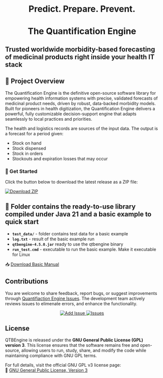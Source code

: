 <h1 align="center"><strong>Predict. Prepare. Prevent.</strong></h1>
<h1 align="center"><strong>The Quantification Engine</strong></h1>

## Trusted worldwide morbidity-based forecasting of medicinal products right inside your health IT stack
## 📌 Project Overview

The Quantification Engine is the definitive open-source software library for empowering health information systems with precise, validated forecasts of medicinal product needs, driven by robust, data-backed morbidity models. Built for pioneers in health digitization, the Quantification Engine delivers a powerful, fully customizable decision-support engine that adapts seamlessly to local practices and priorities.

The health and logistics records are sources of the input data. The output is a forecast for a period given:
-	Stock on hand
-	Stock dispensed
-	Stock in orders
-	Stockouts and expiration losses that may occur

### 🚀 Get Started
Click the button below to download the latest release as a ZIP file:

[![Download ZIP](https://img.shields.io/badge/Download-ZIP-blue?style=for-the-badge)](https://github.com/Bureau-THETA/qtbengine/archive/refs/heads/main.zip)


## 📁 Folder contains the ready-to-use library compiled under Java 21 and a basic example to quick start

- **`test_data/`** - folder contains test data for a basic example 
- **`log.txt`** - result of the basic example run
- **`qtbengine-4.5.0.jar`** ready to use the qtbengine binary
- **`run_test.cmd`** - executable to run the basic example. Make it executable for Linux

📥 [Download Basic Manual](https://github.com/Bureau-THETA/qtbengine/raw/main/doc/Quick_Start.pdf)



## Contributions
You are welcome to share feedback, report bugs, or suggest improvements through [Quantifiaction Engine Issues](https://github.com/Bureau-THETA/qtbengine/issues). The development team actively reviews issues to elimenate errors, and enhance the functionality.
<p align="center">
  <a href="https://github.com/Bureau-THETA/qtbengine/issues/new" target="_blank">
    <img src="https://img.shields.io/badge/Add%20Issue-blue?style=for-the-badge" alt="Add Issue">
  </a>
  <a href="https://github.com/Bureau-THETA/qtbengine/issues" target="_blank">
    <img src="https://img.shields.io/badge/Issues-red?style=for-the-badge" alt="Issues">
  </a>
</p>

## License
QTBEngine is released under the **GNU General Public License (GPL) version 3**. This license ensures that the software remains free and open-source, allowing users to run, study, share, and modify the code while maintaining compliance with GNU GPL terms.  

For full details, visit the official GNU GPL v3 license page:  
🔗 [GNU General Public License, Version 3](https://www.gnu.org/licenses/gpl-3.0.en.html)  


